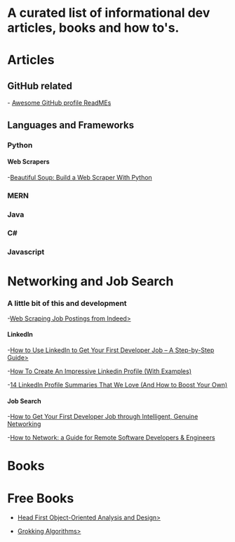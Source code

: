 <h1> A curated list of informational dev articles, books and how to's.</h1>

# Articles
<h2> GitHub related </h2>
- <a href="https://github.com/abhisheknaiidu/awesome-github-profile-readme"> Awesome GitHub profile ReadMEs</a>

<h2> Languages and Frameworks </h2>
<h3>Python</h3>
<h4> Web Scrapers</h4>
-<a href="https://realpython.com/beautiful-soup-web-scraper-python/">Beautiful Soup: Build a Web Scraper With Python</a>
<h3>MERN</h3>
<h3>Java</h3>
<h3>C#</h3>
<h3>Javascript</h3>

# Networking and Job Search
<h3> A little bit of this and development</h3>
-<a href="https://medium.com/@msalmon00/web-scraping-job-postings-from-indeed-96bd588dcb4b">Web Scraping Job Postings from Indeed></a>

<h4>LinkedIn</h4>
-<a href="https://www.freecodecamp.org/news/linkedin-handbook-get-your-first-dev-job/">How to Use LinkedIn to Get Your First Developer Job – A Step-by-Step Guide></a>

-<a href="https://www.theb2bhouse.com/linkedin-profile/">How To Create An Impressive Linkedin Profile (With Examples)</a>

-<a href="https://www.linkedin.com/business/talent/blog/product-tips/linkedin-profile-summaries-that-we-love-and-how-to-boost-your-own">14 LinkedIn Profile Summaries That We Love (And How to Boost Your Own)</a>
<h4> Job Search</h4>
-<a href="https://www.freecodecamp.org/news/networking-for-aspiring-developers/">How to Get Your First Developer Job through Intelligent, Genuine Networking</a>

-<a href="https://arc.dev/developer-blog/how-to-network-as-remote-developer/">How to Network: a Guide for Remote Software Developers & Engineers</a>

# Books


# Free Books
- <a href = "https://github.com/MarkPThomas/HeadFirst-OOAD/blob/master/Head%20First%20Object-Oriented%20Analysis%20and%20Design.pdf"> Head First Object-Oriented Analysis and Design></a>

- <a href = "#">Grokking Algorithms></a>
